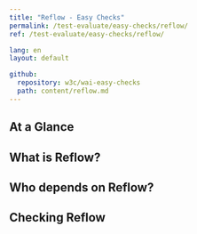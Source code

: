 ```yaml
---
title: "Reflow - Easy Checks"
permalink: /test-evaluate/easy-checks/reflow/
ref: /test-evaluate/easy-checks/reflow/

lang: en
layout: default

github:
  repository: w3c/wai-easy-checks
  path: content/reflow.md
---
```


## At a Glance

## What is Reflow?

## Who depends on Reflow?

## Checking Reflow
